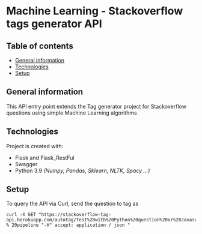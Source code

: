 # Machine Learning - Stackoverflow tags generator API

## Table of contents
* [General information](#general-info)
* [Technologies](#technologies)
* [Setup](#setup)

## <span id="general-info">General information</span>
This API entry point extends the Tag generator project for Stackoverflow questions using simple Machine Learning algorithms
	
## <span id="technologies">Technologies</span>
Project is created with:
* Flask and Flask_RestFul
* Swagger
* Python 3.9 *(Numpy, Pandas, Sklearn, NLTK, Spacy ...)*

	
## <span id="setup">Setup</span>
To query the API via Curl, send the question to tag as 
```text
curl -X GET "https://stackoverflow-tag-api.herokuapp.com/autotag/Test%20with%20Python%20question%20or%20Javascript%20with % 20pipeline "-H" accept: application / json "
```
